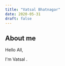 ```yaml
---
title: "Vatsal Bhatnagar"
date: 2020-05-31
draft: false
---
```


## About me
Hello All,

I'm Vatsal .
